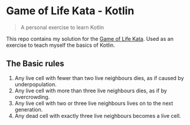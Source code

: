 # Game of Life Kata - Kotlin
> A personal exercise to learn Kotlin

This repo contains my solution for the [Game of Life Kata](https://codingdojo.org/kata/GameOfLife/). Used as an exercise to teach myself the basics of Kotlin. 

## The Basic rules

1. Any live cell with fewer than two live neighbours dies, as if caused by underpopulation.
2. Any live cell with more than three live neighbours dies, as if by overcrowding.
3. Any live cell with two or three live neighbours lives on to the next generation.
4. Any dead cell with exactly three live neighbours becomes a live cell.